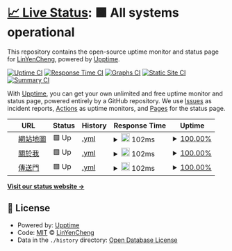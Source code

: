 # [📈 Live Status](https://LinYenCheng.github.io/linyencheng-blog-uptime): <!--live status--> **🟩 All systems operational**

This repository contains the open-source uptime monitor and status page for [LinYenCheng](https://linyencheng.github.io/), powered by [Upptime](https://github.com/upptime/upptime).

[![Uptime CI](https://github.com/LinYenCheng/linyencheng-blog-uptime/workflows/Uptime%20CI/badge.svg)](https://github.com/LinYenCheng/linyencheng-blog-uptime/actions?query=workflow%3A%22Uptime+CI%22)
[![Response Time CI](https://github.com/LinYenCheng/linyencheng-blog-uptime/workflows/Response%20Time%20CI/badge.svg)](https://github.com/LinYenCheng/linyencheng-blog-uptime/actions?query=workflow%3A%22Response+Time+CI%22)
[![Graphs CI](https://github.com/LinYenCheng/linyencheng-blog-uptime/workflows/Graphs%20CI/badge.svg)](https://github.com/LinYenCheng/linyencheng-blog-uptime/actions?query=workflow%3A%22Graphs+CI%22)
[![Static Site CI](https://github.com/LinYenCheng/linyencheng-blog-uptime/workflows/Static%20Site%20CI/badge.svg)](https://github.com/LinYenCheng/linyencheng-blog-uptime/actions?query=workflow%3A%22Static+Site+CI%22)
[![Summary CI](https://github.com/LinYenCheng/linyencheng-blog-uptime/workflows/Summary%20CI/badge.svg)](https://github.com/LinYenCheng/linyencheng-blog-uptime/actions?query=workflow%3A%22Summary+CI%22)

With [Upptime](https://upptime.js.org), you can get your own unlimited and free uptime monitor and status page, powered entirely by a GitHub repository. We use [Issues](https://github.com/LinYenCheng/linyencheng-blog-uptime/issues) as incident reports, [Actions](https://github.com/LinYenCheng/linyencheng-blog-uptime/actions) as uptime monitors, and [Pages](https://LinYenCheng.github.io/linyencheng-blog-uptime) for the status page.

<!--start: status pages-->
<!-- This summary is generated by Upptime (https://github.com/upptime/upptime) -->
<!-- Do not edit this manually, your changes will be overwritten -->
<!-- prettier-ignore -->
| URL | Status | History | Response Time | Uptime |
| --- | ------ | ------- | ------------- | ------ |
| <img alt="" src="https://favicons.githubusercontent.com/linyencheng.github.io" height="13"> [網站地圖](https://linyencheng.github.io/sitemap.xml) | 🟩 Up | [.yml](https://github.com/LinYenCheng/linyencheng-blog-uptime/commits/HEAD/history/.yml) | <details><summary><img alt="Response time graph" src="./graphs//response-time-week.png" height="20"> 102ms</summary><br><a href="https://LinYenCheng.github.io/linyencheng-blog-uptime/history/"><img alt="Response time 102" src="https://img.shields.io/endpoint?url=https%3A%2F%2Fraw.githubusercontent.com%2FLinYenCheng%2Flinyencheng-blog-uptime%2FHEAD%2Fapi%2F%2Fresponse-time.json"></a><br><a href="https://LinYenCheng.github.io/linyencheng-blog-uptime/history/"><img alt="24-hour response time 151" src="https://img.shields.io/endpoint?url=https%3A%2F%2Fraw.githubusercontent.com%2FLinYenCheng%2Flinyencheng-blog-uptime%2FHEAD%2Fapi%2F%2Fresponse-time-day.json"></a><br><a href="https://LinYenCheng.github.io/linyencheng-blog-uptime/history/"><img alt="7-day response time 102" src="https://img.shields.io/endpoint?url=https%3A%2F%2Fraw.githubusercontent.com%2FLinYenCheng%2Flinyencheng-blog-uptime%2FHEAD%2Fapi%2F%2Fresponse-time-week.json"></a><br><a href="https://LinYenCheng.github.io/linyencheng-blog-uptime/history/"><img alt="30-day response time 102" src="https://img.shields.io/endpoint?url=https%3A%2F%2Fraw.githubusercontent.com%2FLinYenCheng%2Flinyencheng-blog-uptime%2FHEAD%2Fapi%2F%2Fresponse-time-month.json"></a><br><a href="https://LinYenCheng.github.io/linyencheng-blog-uptime/history/"><img alt="1-year response time 102" src="https://img.shields.io/endpoint?url=https%3A%2F%2Fraw.githubusercontent.com%2FLinYenCheng%2Flinyencheng-blog-uptime%2FHEAD%2Fapi%2F%2Fresponse-time-year.json"></a></details> | <details><summary><a href="https://LinYenCheng.github.io/linyencheng-blog-uptime/history/">100.00%</a></summary><a href="https://LinYenCheng.github.io/linyencheng-blog-uptime/history/"><img alt="All-time uptime 100.00%" src="https://img.shields.io/endpoint?url=https%3A%2F%2Fraw.githubusercontent.com%2FLinYenCheng%2Flinyencheng-blog-uptime%2FHEAD%2Fapi%2F%2Fuptime.json"></a><br><a href="https://LinYenCheng.github.io/linyencheng-blog-uptime/history/"><img alt="24-hour uptime 100.00%" src="https://img.shields.io/endpoint?url=https%3A%2F%2Fraw.githubusercontent.com%2FLinYenCheng%2Flinyencheng-blog-uptime%2FHEAD%2Fapi%2F%2Fuptime-day.json"></a><br><a href="https://LinYenCheng.github.io/linyencheng-blog-uptime/history/"><img alt="7-day uptime 100.00%" src="https://img.shields.io/endpoint?url=https%3A%2F%2Fraw.githubusercontent.com%2FLinYenCheng%2Flinyencheng-blog-uptime%2FHEAD%2Fapi%2F%2Fuptime-week.json"></a><br><a href="https://LinYenCheng.github.io/linyencheng-blog-uptime/history/"><img alt="30-day uptime 100.00%" src="https://img.shields.io/endpoint?url=https%3A%2F%2Fraw.githubusercontent.com%2FLinYenCheng%2Flinyencheng-blog-uptime%2FHEAD%2Fapi%2F%2Fuptime-month.json"></a><br><a href="https://LinYenCheng.github.io/linyencheng-blog-uptime/history/"><img alt="1-year uptime 100.00%" src="https://img.shields.io/endpoint?url=https%3A%2F%2Fraw.githubusercontent.com%2FLinYenCheng%2Flinyencheng-blog-uptime%2FHEAD%2Fapi%2F%2Fuptime-year.json"></a></details>
| <img alt="" src="https://favicons.githubusercontent.com/linyencheng.github.io" height="13"> [關於我](https://linyencheng.github.io/about) | 🟩 Up | [.yml](https://github.com/LinYenCheng/linyencheng-blog-uptime/commits/HEAD/history/.yml) | <details><summary><img alt="Response time graph" src="./graphs//response-time-week.png" height="20"> 102ms</summary><br><a href="https://LinYenCheng.github.io/linyencheng-blog-uptime/history/"><img alt="Response time 102" src="https://img.shields.io/endpoint?url=https%3A%2F%2Fraw.githubusercontent.com%2FLinYenCheng%2Flinyencheng-blog-uptime%2FHEAD%2Fapi%2F%2Fresponse-time.json"></a><br><a href="https://LinYenCheng.github.io/linyencheng-blog-uptime/history/"><img alt="24-hour response time 151" src="https://img.shields.io/endpoint?url=https%3A%2F%2Fraw.githubusercontent.com%2FLinYenCheng%2Flinyencheng-blog-uptime%2FHEAD%2Fapi%2F%2Fresponse-time-day.json"></a><br><a href="https://LinYenCheng.github.io/linyencheng-blog-uptime/history/"><img alt="7-day response time 102" src="https://img.shields.io/endpoint?url=https%3A%2F%2Fraw.githubusercontent.com%2FLinYenCheng%2Flinyencheng-blog-uptime%2FHEAD%2Fapi%2F%2Fresponse-time-week.json"></a><br><a href="https://LinYenCheng.github.io/linyencheng-blog-uptime/history/"><img alt="30-day response time 102" src="https://img.shields.io/endpoint?url=https%3A%2F%2Fraw.githubusercontent.com%2FLinYenCheng%2Flinyencheng-blog-uptime%2FHEAD%2Fapi%2F%2Fresponse-time-month.json"></a><br><a href="https://LinYenCheng.github.io/linyencheng-blog-uptime/history/"><img alt="1-year response time 102" src="https://img.shields.io/endpoint?url=https%3A%2F%2Fraw.githubusercontent.com%2FLinYenCheng%2Flinyencheng-blog-uptime%2FHEAD%2Fapi%2F%2Fresponse-time-year.json"></a></details> | <details><summary><a href="https://LinYenCheng.github.io/linyencheng-blog-uptime/history/">100.00%</a></summary><a href="https://LinYenCheng.github.io/linyencheng-blog-uptime/history/"><img alt="All-time uptime 100.00%" src="https://img.shields.io/endpoint?url=https%3A%2F%2Fraw.githubusercontent.com%2FLinYenCheng%2Flinyencheng-blog-uptime%2FHEAD%2Fapi%2F%2Fuptime.json"></a><br><a href="https://LinYenCheng.github.io/linyencheng-blog-uptime/history/"><img alt="24-hour uptime 100.00%" src="https://img.shields.io/endpoint?url=https%3A%2F%2Fraw.githubusercontent.com%2FLinYenCheng%2Flinyencheng-blog-uptime%2FHEAD%2Fapi%2F%2Fuptime-day.json"></a><br><a href="https://LinYenCheng.github.io/linyencheng-blog-uptime/history/"><img alt="7-day uptime 100.00%" src="https://img.shields.io/endpoint?url=https%3A%2F%2Fraw.githubusercontent.com%2FLinYenCheng%2Flinyencheng-blog-uptime%2FHEAD%2Fapi%2F%2Fuptime-week.json"></a><br><a href="https://LinYenCheng.github.io/linyencheng-blog-uptime/history/"><img alt="30-day uptime 100.00%" src="https://img.shields.io/endpoint?url=https%3A%2F%2Fraw.githubusercontent.com%2FLinYenCheng%2Flinyencheng-blog-uptime%2FHEAD%2Fapi%2F%2Fuptime-month.json"></a><br><a href="https://LinYenCheng.github.io/linyencheng-blog-uptime/history/"><img alt="1-year uptime 100.00%" src="https://img.shields.io/endpoint?url=https%3A%2F%2Fraw.githubusercontent.com%2FLinYenCheng%2Flinyencheng-blog-uptime%2FHEAD%2Fapi%2F%2Fuptime-year.json"></a></details>
| <img alt="" src="https://favicons.githubusercontent.com/linyencheng.github.io" height="13"> [傳送門](https://linyencheng.github.io/LinkFree/) | 🟩 Up | [.yml](https://github.com/LinYenCheng/linyencheng-blog-uptime/commits/HEAD/history/.yml) | <details><summary><img alt="Response time graph" src="./graphs//response-time-week.png" height="20"> 102ms</summary><br><a href="https://LinYenCheng.github.io/linyencheng-blog-uptime/history/"><img alt="Response time 102" src="https://img.shields.io/endpoint?url=https%3A%2F%2Fraw.githubusercontent.com%2FLinYenCheng%2Flinyencheng-blog-uptime%2FHEAD%2Fapi%2F%2Fresponse-time.json"></a><br><a href="https://LinYenCheng.github.io/linyencheng-blog-uptime/history/"><img alt="24-hour response time 151" src="https://img.shields.io/endpoint?url=https%3A%2F%2Fraw.githubusercontent.com%2FLinYenCheng%2Flinyencheng-blog-uptime%2FHEAD%2Fapi%2F%2Fresponse-time-day.json"></a><br><a href="https://LinYenCheng.github.io/linyencheng-blog-uptime/history/"><img alt="7-day response time 102" src="https://img.shields.io/endpoint?url=https%3A%2F%2Fraw.githubusercontent.com%2FLinYenCheng%2Flinyencheng-blog-uptime%2FHEAD%2Fapi%2F%2Fresponse-time-week.json"></a><br><a href="https://LinYenCheng.github.io/linyencheng-blog-uptime/history/"><img alt="30-day response time 102" src="https://img.shields.io/endpoint?url=https%3A%2F%2Fraw.githubusercontent.com%2FLinYenCheng%2Flinyencheng-blog-uptime%2FHEAD%2Fapi%2F%2Fresponse-time-month.json"></a><br><a href="https://LinYenCheng.github.io/linyencheng-blog-uptime/history/"><img alt="1-year response time 102" src="https://img.shields.io/endpoint?url=https%3A%2F%2Fraw.githubusercontent.com%2FLinYenCheng%2Flinyencheng-blog-uptime%2FHEAD%2Fapi%2F%2Fresponse-time-year.json"></a></details> | <details><summary><a href="https://LinYenCheng.github.io/linyencheng-blog-uptime/history/">100.00%</a></summary><a href="https://LinYenCheng.github.io/linyencheng-blog-uptime/history/"><img alt="All-time uptime 100.00%" src="https://img.shields.io/endpoint?url=https%3A%2F%2Fraw.githubusercontent.com%2FLinYenCheng%2Flinyencheng-blog-uptime%2FHEAD%2Fapi%2F%2Fuptime.json"></a><br><a href="https://LinYenCheng.github.io/linyencheng-blog-uptime/history/"><img alt="24-hour uptime 100.00%" src="https://img.shields.io/endpoint?url=https%3A%2F%2Fraw.githubusercontent.com%2FLinYenCheng%2Flinyencheng-blog-uptime%2FHEAD%2Fapi%2F%2Fuptime-day.json"></a><br><a href="https://LinYenCheng.github.io/linyencheng-blog-uptime/history/"><img alt="7-day uptime 100.00%" src="https://img.shields.io/endpoint?url=https%3A%2F%2Fraw.githubusercontent.com%2FLinYenCheng%2Flinyencheng-blog-uptime%2FHEAD%2Fapi%2F%2Fuptime-week.json"></a><br><a href="https://LinYenCheng.github.io/linyencheng-blog-uptime/history/"><img alt="30-day uptime 100.00%" src="https://img.shields.io/endpoint?url=https%3A%2F%2Fraw.githubusercontent.com%2FLinYenCheng%2Flinyencheng-blog-uptime%2FHEAD%2Fapi%2F%2Fuptime-month.json"></a><br><a href="https://LinYenCheng.github.io/linyencheng-blog-uptime/history/"><img alt="1-year uptime 100.00%" src="https://img.shields.io/endpoint?url=https%3A%2F%2Fraw.githubusercontent.com%2FLinYenCheng%2Flinyencheng-blog-uptime%2FHEAD%2Fapi%2F%2Fuptime-year.json"></a></details>

<!--end: status pages-->

[**Visit our status website →**](https://LinYenCheng.github.io/linyencheng-blog-uptime)

## 📄 License

- Powered by: [Upptime](https://github.com/upptime/upptime)
- Code: [MIT](./LICENSE) © [LinYenCheng](https://linyencheng.github.io/)
- Data in the `./history` directory: [Open Database License](https://opendatacommons.org/licenses/odbl/1-0/)

